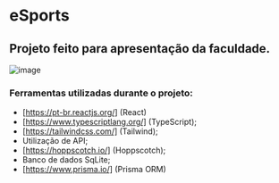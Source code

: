 # eSports

## Projeto feito para apresentação da faculdade.

![image](https://user-images.githubusercontent.com/68126218/197892913-f2c174aa-9995-4e05-bea6-473cec5c84ee.png)

### Ferramentas utilizadas durante o projeto:

* [https://pt-br.reactjs.org/] (React)
* [https://www.typescriptlang.org/] (TypeScript);
* [https://tailwindcss.com/] (Tailwind);
* Utilização de API;
* [https://hoppscotch.io/] (Hoppscotch);
* Banco de dados SqLite;
* [https://www.prisma.io/] (Prisma ORM)
